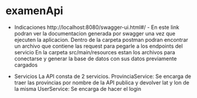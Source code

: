 # examenApi

- Indicaciones
http://localhost:8080/swagger-ui.html#/ - En este link podran ver la documentacion generada por swagger una vez que ejecuten la aplicacion.
Dentro de la carpeta postman podran encontrar un archivo que contiene las request para pegarle a los endpoints del servicio
En la carpeta src/main/resources estan los archivos para conectarse y generar la base de datos con sus datos previamente cargados

- Servicios
La API consta de 2 servicios.
ProvinciaService: Se encarga de traer las provincias por nombre de la API publica y devolver lat y lon de la misma
UserService: Se encarga de hacer el login


